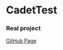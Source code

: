 # CadetTest

### Real project 
[GitHub Page](https://github.com/BilmedTest/Fullstack-Developer-Studies)
